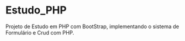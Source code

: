 # Estudo_PHP
Projeto de Estudo em PHP com BootStrap, implementando o sistema de Formulário e Crud com PHP.

